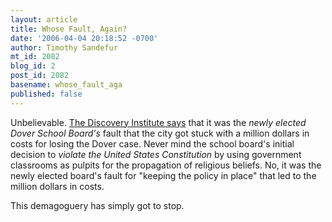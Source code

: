 ```yaml
---
layout: article
title: Whose Fault, Again?
date: '2006-04-04 20:18:52 -0700'
author: Timothy Sandefur
mt_id: 2082
blog_id: 2
post_id: 2082
basename: whose_fault_aga
published: false
---
```

Unbelievable. <a href="http://www.evolutionnews.org/2006/04/what_nice_guys_the_are_at_the.html">The Discovery Institute says</a> that it was the <em>newly elected Dover School Board's </em>fault that the city got stuck with a million dollars in costs for losing the Dover case. Never mind the school board's initial decision to <em>violate the United States Constitution </em>by using government classrooms as pulpits for the propagation of religious beliefs. No, it was the newly elected board's fault for "keeping the policy in place" that led to the million dollars in costs.

This demagoguery has simply got to stop.
